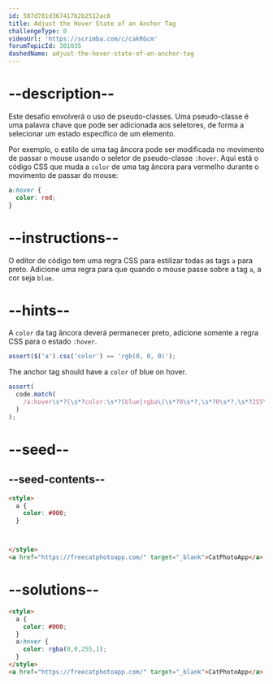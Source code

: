 ```yaml
---
id: 587d781d367417b2b2512ac8
title: Adjust the Hover State of an Anchor Tag
challengeType: 0
videoUrl: 'https://scrimba.com/c/cakRGcm'
forumTopicId: 301035
dashedName: adjust-the-hover-state-of-an-anchor-tag
---
```


# --description--

Este desafio envolverá o uso de pseudo-classes. Uma pseudo-classe é uma palavra chave que pode ser adicionada aos seletores, de forma a selecionar um estado específico de um elemento.

Por exemplo, o estilo de uma tag âncora pode ser modificada no movimento de passar o mouse usando o seletor de pseudo-classe `:hover`. Aqui está o código CSS que muda a `color` de uma tag âncora para vermelho durante o movimento de passar do mouse:

```css
a:hover {
  color: red;
}
```

# --instructions--

O editor de código tem uma regra CSS para estilizar todas as tags `a` para preto. Adicione uma regra para que quando o mouse passe sobre a tag `a`, a cor seja `blue`.

# --hints--

A `color` da tag âncora deverá permanecer preto, adicione somente a regra CSS para o estado `:hover`.

```js
assert($('a').css('color') == 'rgb(0, 0, 0)');
```

The anchor tag should have a `color` of blue on hover.

```js
assert(
  code.match(
    /a:hover\s*?{\s*?color:\s*?(blue|rgba\(\s*?0\s*?,\s*?0\s*?,\s*?255\s*?,\s*?1\s*?\)|#00F|rgb\(\s*?0\s*?,\s*?0\s*?,\s*?255\s*?\))\s*?;\s*?}/gi
  )
);
```

# --seed--

## --seed-contents--

```html
<style>
  a {
    color: #000;
  }



</style>
<a href="https://freecatphotoapp.com/" target="_blank">CatPhotoApp</a>
```

# --solutions--

```html
<style>
  a {
    color: #000;
  }
  a:hover {
    color: rgba(0,0,255,1);
  }
</style>
<a href="https://freecatphotoapp.com/" target="_blank">CatPhotoApp</a>
```
